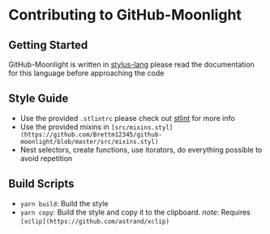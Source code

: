 # Contributing to GitHub-Moonlight

## Getting Started

GitHub-Moonlight is written in [stylus-lang](https://stylus-lang.com/) please
read the documentation for this language before approaching the code

## Style Guide

- Use the provided `.stlintrc` please check out
  [stlint](https://github.com/stylus/stlint) for more info
- Use the provided mixins in
  `[src/mixins.styl](https://github.com/Brettm12345/github-moonlight/blob/master/src/mixins.styl)`
- Nest selectors, create functions, use itorators, do everything possible to
  avoid repetition

## Build Scripts

- `yarn build`: Build the style
- `yarn copy`: Build the style and copy it to the clipboard. _note_: Requires `[xclip](https://github.com/astrand/xclip)`
